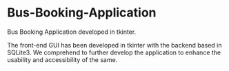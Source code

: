 # Bus-Booking-Application
Bus Booking Application developed in tkinter.

The front-end GUI has been developed in tkinter with the backend based in SQLite3.
We comprehend to further develop the application to enhance the usability and accessibility of the same.
